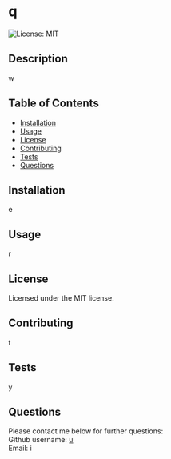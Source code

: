 # q
  ![License: MIT](https://img.shields.io/badge/License-MIT-blue.svg)
  ## Description
  w
  ## Table of Contents
  - [Installation](#installation)
  - [Usage](#usage)
  - [License](#license)
  - [Contributing](#contributing)
  - [Tests](#tests)
  - [Questions](#questions)
  ## Installation
  e
  ## Usage
  r
  ## License
  Licensed under the MIT license.
  ## Contributing
  t
  ## Tests
  y
  ## Questions
  Please contact me below for further questions:  
  Github username: [u](https://github.com/u)  
  Email: i

